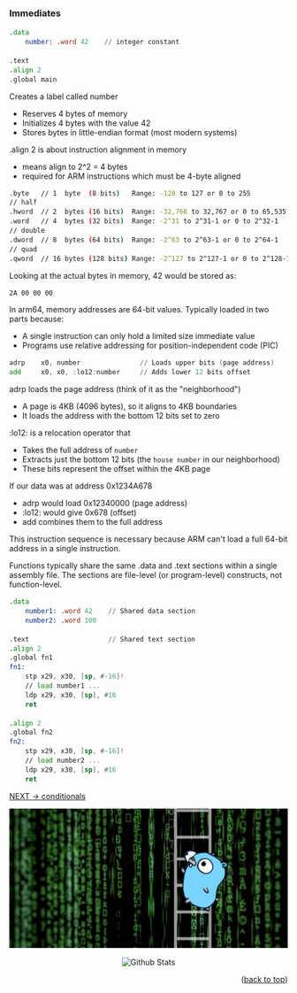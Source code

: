 ### Immediates
```asm
.data
    number: .word 42    // integer constant

.text
.align 2
.global main
```
Creates a label called number
- Reserves 4 bytes of memory
- Initializes 4 bytes with the value 42
- Stores bytes in little-endian format (most modern systems)

.align 2 is about instruction alignment in memory

- means align to 2^2 = 4 bytes
- required for ARM instructions which must be 4-byte aligned


```bash
.byte   // 1  byte  (8 bits)   Range: -128 to 127 or 0 to 255
// half
.hword  // 2  bytes (16 bits)  Range: -32,768 to 32,767 or 0 to 65,535
.word   // 4  bytes (32 bits)  Range: -2^31 to 2^31-1 or 0 to 2^32-1
// double
.dword  // 8  bytes (64 bits)  Range: -2^63 to 2^63-1 or 0 to 2^64-1
// quad
.qword  // 16 bytes (128 bits) Range: -2^127 to 2^127-1 or 0 to 2^128-1
```
Looking at the actual bytes in memory, 42 would be stored as:

```asm
2A 00 00 00
```
In arm64, memory addresses are 64-bit values. Typically loaded in two parts because:

- A single instruction can only hold a limited size immediate value
- Programs use relative addressing for position-independent code (PIC)

```asm
adrp    x0, number               // Loads upper bits (page address)
add     x0, x0, :lo12:number     // Adds lower 12 bits offset
```
adrp loads the page address (think of it as the "neighborhood")

- A page is 4KB (4096 bytes), so it aligns to 4KB boundaries
- It loads the address with the bottom 12 bits set to zero

:lo12: is a relocation operator that

- Takes the full address of `number`
- Extracts just the bottom 12 bits (the `house number` in our neighborhood)
- These bits represent the offset within the 4KB page

If our data was at address 0x1234A678

- adrp would load 0x12340000 (page address)
- :lo12: would give 0x678 (offset)
- add combines them to the full address

This instruction sequence is necessary because ARM can't load a full 64-bit address in a single instruction.

Functions typically share the same .data and .text sections within a single assembly file. The sections are file-level (or program-level) constructs, not function-level.

```asm
.data
    number1: .word 42    // Shared data section
    number2: .word 100
    
.text                    // Shared text section
.align 2
.global fn1
fn1:
    stp x29, x30, [sp, #-16]!
    // load number1 ...
    ldp x29, x30, [sp], #16
    ret

.align 2
.global fn2
fn2:
    stp x29, x30, [sp, #-16]!
    // load number2 ...
    ldp x29, x30, [sp], #16
    ret
```

[NEXT -> conditionals](9_conditional.md)

<div align="center">
	<img src="../img/argo-mascot.jpg" alt="Logo">
</div>
<p align="center">
	<img src="https://raw.githubusercontent.com/bornmay/bornmay/Update/svg/Bottom.svg" alt="Github Stats" />
</p>
<p align="right">(<a href="#top">back to top</a>)</p>